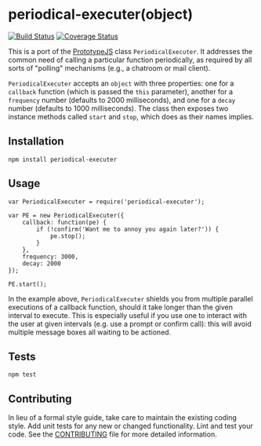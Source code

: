 periodical-executer(object)
========================================

[![Build Status](https://travis-ci.org/ramumb/periodical-executer.svg?branch=master)](https://travis-ci.org/ramumb/periodical-executer)
[![Coverage Status](https://coveralls.io/repos/github/ramumb/periodical-executer/badge.svg?branch=master)](https://coveralls.io/github/ramumb/periodical-executer?branch=master)

This is a port of the [PrototypeJS](http://prototypejs.org/) class `PeriodicalExecuter`.
It addresses the common need of calling a particular function periodically, as
required by all sorts of "polling" mechanisms (e.g., a chatroom or mail client).

`PeriodicalExecuter` accepts an `object` with three properties: one for a `callback`
function (which is passed the `this` parameter), another for a `frequency` number
(defaults to 2000 milliseconds), and one for a `decay` number (defaults to 1000
milliseconds).  The class then exposes two instance methods called `start` and
`stop`, which does as their names implies.

## Installation

  `npm install periodical-executer`

## Usage

    var PeriodicalExecuter = require('periodical-executer');

    var PE = new PeriodicalExecuter({
        callback: function(pe) {
            if (!confirm('Want me to annoy you again later?')) {
                pe.stop();
            }
        },
        frequency: 3000,
        decay: 2000
    });
    
    PE.start();

  In the example above, `PeriodicalExecuter` shields you from multiple parallel
  executions of a callback function, should it take longer than the given interval
  to execute.  This is especially useful if you use one to interact with the user
  at given intervals (e.g. use a prompt or confirm call): this will avoid multiple
  message boxes all waiting to be actioned.

## Tests

  `npm test`

## Contributing

In lieu of a formal style guide, take care to maintain the existing coding
style. Add unit tests for any new or changed functionality. Lint and test your
code.  See the [CONTRIBUTING](CONTRIBUTING.md) file for more detailed information.
